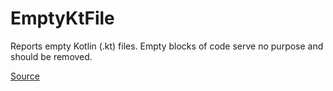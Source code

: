 # EmptyKtFile

Reports empty Kotlin (.kt) files. Empty blocks of code serve no purpose and should be removed.


[Source](https://detekt.dev/docs/rules/empty-blocks#emptyktfile)
